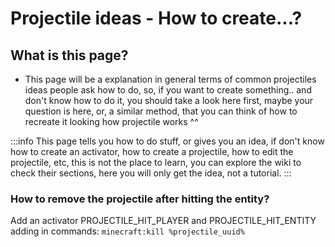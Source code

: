 # Projectile ideas - How to create...?

## What is this page?

* This page will be a explanation in general terms of common projectiles ideas people ask how to do, so, if you want to create something.. and don't know how to do it, you should take a look here first, maybe your question is here, or, a similar method, that you can think of how to recreate it looking how projectile works ^^

:::info
This page tells you how to do stuff, or gives you an idea, if don't know how to create an activator, how to create a projectile, how to edit the projectile, etc, this is not the place to learn, you can explore the wiki to check their sections, here you will only get the idea, not a tutorial.
:::

### How to remove the projectile after hitting the entity?

Add an activator PROJECTILE\_HIT\_PLAYER and PROJECTILE\_HIT\_ENTITY adding in commands: `minecraft:kill %projectile_uuid%`

